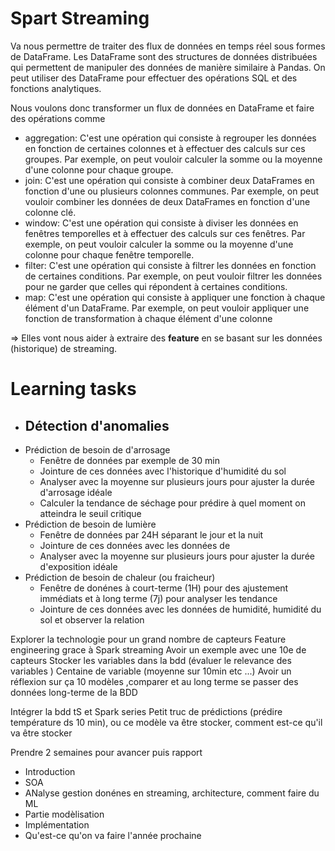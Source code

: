 # Spart Streaming

Va nous permettre de traiter des flux de données en temps réel sous formes de DataFrame.
Les DataFrame sont des structures de données distribuées qui permettent de manipuler des données de manière similaire à Pandas.
On peut utiliser des DataFrame pour effectuer des opérations SQL et des fonctions analytiques.

Nous voulons donc transformer un flux de données en DataFrame et faire des opérations comme

- aggregation: C'est une opération qui consiste à regrouper les données en fonction de certaines
  colonnes et à effectuer des calculs sur ces groupes. Par exemple, on peut vouloir calculer la somme ou la moyenne d'une colonne pour chaque groupe.
- join: C'est une opération qui consiste à combiner deux DataFrames en fonction d'une ou plusieurs colonnes communes.
  Par exemple, on peut vouloir combiner les données de deux DataFrames en fonction d'une colonne clé.
- window: C'est une opération qui consiste à diviser les données en fenêtres temporelles et à effectuer des calculs sur ces fenêtres.
  Par exemple, on peut vouloir calculer la somme ou la moyenne d'une colonne pour chaque fenêtre temporelle.
- filter: C'est une opération qui consiste à filtrer les données en fonction de certaines conditions.
  Par exemple, on peut vouloir filtrer les données pour ne garder que celles qui répondent à certaines conditions.
- map: C'est une opération qui consiste à appliquer une fonction à chaque élément d'un DataFrame.
  Par exemple, on peut vouloir appliquer une fonction de transformation à chaque élément d'une colonne

=> Elles vont nous aider à extraire des **feature** en se basant sur les données (historique) de streaming.

# Learning tasks

- Détection d'anomalies
    -
- Prédiction de besoin de d'arrosage
    - Fenêtre de données par exemple de 30 min
    - Jointure de ces données avec l'historique d'humidité du sol
    - Analyser avec la moyenne sur plusieurs jours pour ajuster la durée d'arrosage idéale
    - Calculer la tendance de séchage pour prédire à quel moment on atteindra le seuil critique
- Prédiction de besoin de lumière
    - Fenêtre de données par 24H séparant le jour et la nuit
    - Jointure de ces données avec les données de
    - Analyser avec la moyenne sur plusieurs jours pour ajuster la durée d'exposition idéale
- Prédiction de besoin de chaleur (ou fraicheur)
    - Fenêtre de donénes à court-terme (1H) pour des ajustement immédiats et à long terme (7j) pour analyser les tendance
    - Jointure de ces données avec les données de humidité, humidité du sol et observer la relation

Explorer la technologie pour un grand nombre de capteurs
Feature engineering grace à Spark streaming
Avoir un exemple avec une 10e de capteurs
Stocker les variables dans la bdd (évaluer le relevance des variables ) Centaine de variable (moyenne sur 10min etc ...)
Avoir un réflexion sur ça
10 modèles ,comparer et au long terme se passer des données long-terme de la BDD

Intégrer la bdd tS et Spark series
Petit truc de prédictions (prédire température ds 10 min), ou ce modèle va être stocker, comment est-ce qu'il va être stocker

Prendre 2 semaines pour avancer puis rapport

- Introduction
- SOA
- ANalyse gestion donénes en streaming, architecture, comment faire du ML
- Partie modèlisation
- Implémentation
- Qu'est-ce qu'on va faire l'année prochaine
